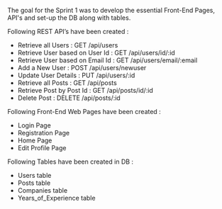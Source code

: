 The goal for the Sprint 1 was to develop the essential Front-End Pages, API's and set-up the DB along with tables.

Following REST API’s have been created :

- Retrieve all Users : GET /api/users
- Retrieve User based on User Id : GET /api/users/id/:id
- Retrieve User based on Email Id : GET /api/users/email/:email
- Add a New User : POST /api/users/newuser
- Update User Details : PUT /api/users/:id
- Retrieve all Posts : GET /api/posts
- Retrieve Post by Post Id : GET /api/posts/id/:id
- Delete Post : DELETE /api/posts/:id

Following Front-End Web Pages have been created :

- Login Page
- Registration Page 
- Home Page 
- Edit Profile Page

Following Tables have been created in DB :

- Users table
- Posts table
- Companies table
- Years_of_Experience table
